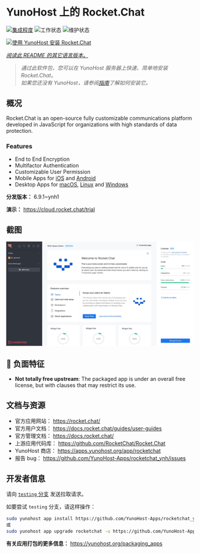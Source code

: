 <!--
注意：此 README 由 <https://github.com/YunoHost/apps/tree/master/tools/readme_generator> 自动生成
请勿手动编辑。
-->

# YunoHost 上的 Rocket.Chat

[![集成程度](https://dash.yunohost.org/integration/rocketchat.svg)](https://dash.yunohost.org/appci/app/rocketchat) ![工作状态](https://ci-apps.yunohost.org/ci/badges/rocketchat.status.svg) ![维护状态](https://ci-apps.yunohost.org/ci/badges/rocketchat.maintain.svg)

[![使用 YunoHost 安装 Rocket.Chat](https://install-app.yunohost.org/install-with-yunohost.svg)](https://install-app.yunohost.org/?app=rocketchat)

*[阅读此 README 的其它语言版本。](./ALL_README.md)*

> *通过此软件包，您可以在 YunoHost 服务器上快速、简单地安装 Rocket.Chat。*  
> *如果您还没有 YunoHost，请参阅[指南](https://yunohost.org/install)了解如何安装它。*

## 概况

Rocket.Chat is an open-source fully customizable communications platform developed in JavaScript for organizations with high standards of data protection.

### Features

- End to End Encryption
- Multifactor Authentication
- Customizable User Permission
- Mobile Apps for [iOS](https://apps.apple.com/app/rocket-chat/id1148741252) and [Android](https://play.google.com/store/apps/details?id=chat.rocket.android)
- Desktop Apps for [macOS](https://apps.apple.com/br/app/rocket-chat/id1086818840), [Linux](https://snapcraft.io/rocketchat-desktop) and [Windows](https://releases.rocket.chat/desktop/latest/download)

**分发版本：** 6.9.1~ynh1

**演示：** <https://cloud.rocket.chat/trial>

## 截图

![Rocket.Chat 的截图](./doc/screenshots/screenshot.jpg)

## :red_circle: 负面特征

- **Not totally free upstream**: The packaged app is under an overall free license, but with clauses that may restrict its use.

## 文档与资源

- 官方应用网站： <https://rocket.chat/>
- 官方用户文档： <https://docs.rocket.chat/guides/user-guides>
- 官方管理文档： <https://docs.rocket.chat/>
- 上游应用代码库： <https://github.com/RocketChat/Rocket.Chat>
- YunoHost 商店： <https://apps.yunohost.org/app/rocketchat>
- 报告 bug： <https://github.com/YunoHost-Apps/rocketchat_ynh/issues>

## 开发者信息

请向 [`testing` 分支](https://github.com/YunoHost-Apps/rocketchat_ynh/tree/testing) 发送拉取请求。

如要尝试 `testing` 分支，请这样操作：

```bash
sudo yunohost app install https://github.com/YunoHost-Apps/rocketchat_ynh/tree/testing --debug
或
sudo yunohost app upgrade rocketchat -u https://github.com/YunoHost-Apps/rocketchat_ynh/tree/testing --debug
```

**有关应用打包的更多信息：** <https://yunohost.org/packaging_apps>

